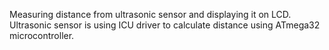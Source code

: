 Measuring distance from ultrasonic sensor and displaying it on LCD. Ultrasonic sensor is using ICU driver to calculate distance using ATmega32 microcontroller.
